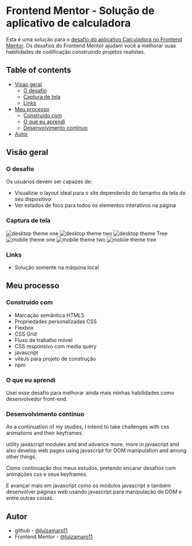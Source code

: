 # Frontend Mentor - Solução de aplicativo de calculadora

Esta é uma solução para o [desafio do aplicativo Calculadora no Frontend Mentor](https://www.frontendmentor.io/challenges/calculator-app-9lteq5N29). Os desafios do Frontend Mentor ajudam você a melhorar suas habilidades de codificação construindo projetos realistas. 

## Table of contents

- [Visao geral](#visao-geral)
  - [O desafio](#o-desafio)
  - [Captura de tela](#captura-de-tela)
  - [Links](#links)
- [Meu processo](#meu-processo)
  - [Construido com](#construido-com)
  - [O que eu aprendi](#o-que-eu-aprendi)
  - [Desenvolvimento continuo](#desenvolvimento-continuo)
- [Autor](#luizamaro11)

## Visão geral

### O desafio

Os usuários devem ser capazes de:

- Visualizar o layout ideal para o site dependendo do tamanho da tela do seu dispositivo
- Ver estados de foco para todos os elementos interativos na página

### Captura de tela

![desktop theme one](./design/desktop-design-themeOne-luiz.png)
![desktop theme two](./design/desktop-design-themeTwo-luiz.png)
![desktop theme Tree](./design/desktop-design-themeTree-luiz.png)
![mobile theme one](./design/mobile-design-themeOne-luiz.png)
![mobile theme two](./design/mobile-design-themeTwo-luiz.png)
![mobile theme tree](./design/mobile-design-themeTree-luiz.png)

### Links

- Solução somente na máquina local

## Meu processo

### Construido com

- Marcação semântica HTML5
- Propriedades personalizadas CSS
- Flexbox
- CSS Grid
- Fluxo de trabalho móvel
- CSS responsivo com media query
- javascript
- viteJs para projeto de construção
- npm

### O que eu aprendi

Usei esse desafio para melhorar ainda mais minhas habilidades como desenvolvedor front-end.

### Desenvolvimento contínuo

As a continuation of my studies, I intend to take challenges with css animations and their keyframes.

utility javascript modules and and advance more, more in javascript and also develop web pages using javascript for DOM manipulation and among other things.

Como continuação dos meus estudos, pretendo encarar desafios com animações css e seus keyframes.

E avançar mais em javascript como os módulos javascript e também desenvolver páginas web usando javascript para manipulação de DOM e entre outras coisas.

## Autor

- github - [@luizamaro11](https://github.com/luizamaro11)
- Frontend Mentor - [@luizamaro11](https://www.frontendmentor.io/profile/luizamaro11)
